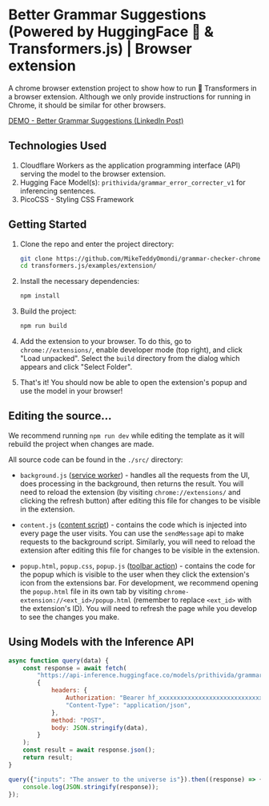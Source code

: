 
# Better Grammar Suggestions (Powered by HuggingFace 🤗 & Transformers.js) | Browser extension

A chrome browser extenstion project to show how to run 🤗 Transformers in a browser extension. Although we only provide instructions for running in Chrome, it should be similar for other browsers.

[DEMO - Better Grammar Suggestions (LinkedIn Post)](https://www.linkedin.com/posts/miketeddyomondi_intasend-activity-7269101504366579714-FPhi?utm_source=share&utm_medium=member_desktop)

## Technologies Used 

1. Cloudflare  Workers as the application programming interface (API) serving the model to the browser extension. 
2. Hugging Face Model(s): `prithivida/grammar_error_correcter_v1` for inferencing sentences.
3. PicoCSS - Styling CSS Framework

## Getting Started
1. Clone the repo and enter the project directory:
    ```bash
    git clone https://github.com/MikeTeddyOmondi/grammar-checker-chrome-extension.git
    cd transformers.js/examples/extension/
    ```
1. Install the necessary dependencies:
    ```bash
    npm install 
    ```

1. Build the project:
    ```bash
    npm run build 
    ```

1. Add the extension to your browser. To do this, go to `chrome://extensions/`, enable developer mode (top right), and click "Load unpacked". Select the `build` directory from the dialog which appears and click "Select Folder".

1. That's it! You should now be able to open the extension's popup and use the model in your browser!

## Editing the source...

We recommend running `npm run dev` while editing the template as it will rebuild the project when changes are made. 

All source code can be found in the `./src/` directory:
- `background.js` ([service worker](https://developer.chrome.com/docs/extensions/mv3/service_workers/)) - handles all the requests from the UI, does processing in the background, then returns the result. You will need to reload the extension (by visiting `chrome://extensions/` and clicking the refresh button) after editing this file for changes to be visible in the extension.

- `content.js` ([content script](https://developer.chrome.com/docs/extensions/mv3/content_scripts/)) - contains the code which is injected into every page the user visits. You can use the `sendMessage` api to make requests to the background script. Similarly, you will need to reload the extension after editing this file for changes to be visible in the extension.

- `popup.html`, `popup.css`, `popup.js` ([toolbar action](https://developer.chrome.com/docs/extensions/reference/action/)) - contains the code for the popup which is visible to the user when they click the extension's icon from the extensions bar. For development, we recommend opening the `popup.html` file in its own tab by visiting `chrome-extension://<ext_id>/popup.html` (remember to replace `<ext_id>` with the extension's ID). You will need to refresh the page while you develop to see the changes you make.

## Using Models with the Inference API

```js
async function query(data) {
	const response = await fetch(
		"https://api-inference.huggingface.co/models/prithivida/grammar_error_correcter_v1",
		{
			headers: {
				Authorization: "Bearer hf_xxxxxxxxxxxxxxxxxxxxxxxxxxxxxxxxx",
				"Content-Type": "application/json",
			},
			method: "POST",
			body: JSON.stringify(data),
		}
	);
	const result = await response.json();
	return result;
}

query({"inputs": "The answer to the universe is"}).then((response) => {
	console.log(JSON.stringify(response));
});

```